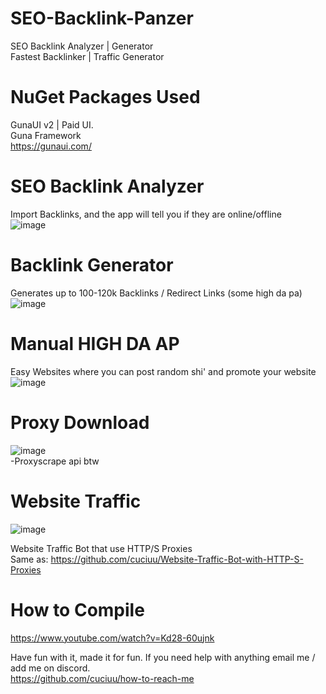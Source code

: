 # SEO-Backlink-Panzer
SEO Backlink Analyzer | Generator  <br />
Fastest Backlinker | Traffic Generator  <br />

# NuGet Packages Used

GunaUI v2 | Paid UI.  <br />
Guna Framework  <br />
https://gunaui.com/  <br />

# SEO Backlink Analyzer
Import Backlinks, and the app will tell you if they are online/offline  <br />
![image](https://user-images.githubusercontent.com/63902322/140681698-1105e304-6656-4747-95c4-1284a6f9ce80.png)  <br />

# Backlink Generator 
Generates up to 100-120k Backlinks / Redirect Links (some high da pa)  <br />
![image](https://user-images.githubusercontent.com/63902322/140681705-0d001576-0155-40f8-a1e3-247dc2248017.png)  <br />

# Manual HIGH DA AP
Easy Websites where you can post random shi' and promote your website  <br />
![image](https://user-images.githubusercontent.com/63902322/140681714-0d06f561-e994-44f6-96cd-0f00f4b8b2a6.png)  <br />

# Proxy Download
![image](https://user-images.githubusercontent.com/63902322/140681728-c122ae88-59fb-4fae-8476-3dab816bc96f.png)  <br />
-Proxyscrape api btw  <br />

# Website Traffic
![image](https://user-images.githubusercontent.com/63902322/140681785-5350165f-1306-4667-b026-6a6d97a1d862.png)  <br />

Website Traffic Bot that use HTTP/S Proxies  <br />
Same as: https://github.com/cuciuu/Website-Traffic-Bot-with-HTTP-S-Proxies  <br />

# How to Compile
https://www.youtube.com/watch?v=Kd28-60ujnk <br />

Have fun with it, made it for fun. If you need help with anything email me / add me on discord.  <br />
https://github.com/cuciuu/how-to-reach-me  <br />
